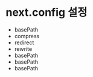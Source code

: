 <h1>next.config 설정</h1>
<ul>
  <li>basePath</li>
  <li>compress</li>
  <li>redirect</li>
  <li>rewrite</li>
  <li>basePath</li>
  <li>basePath</li>
  <li>basePath</li>
</ul>
